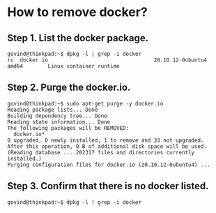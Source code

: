 # How to remove docker?

## Step 1. List the docker package.

```
govind@thinkpad:~$ dpkg -l | grep -i docker
rc  docker.io                                  20.10.12-0ubuntu4                       amd64        Linux container runtime
```

## Step 2. Purge the docker.io.

```
govind@thinkpad:~$ sudo apt-get purge -y docker.io
Reading package lists... Done
Building dependency tree... Done
Reading state information... Done
The following packages will be REMOVED:
  docker.io*
0 upgraded, 0 newly installed, 1 to remove and 33 not upgraded.
After this operation, 0 B of additional disk space will be used.
(Reading database ... 202317 files and directories currently installed.)
Purging configuration files for docker.io (20.10.12-0ubuntu4) ...
```

## Step 3. Confirm that there is no docker listed.

```
govind@thinkpad:~$ dpkg -l | grep -i docker
```
